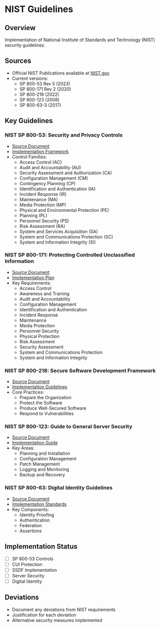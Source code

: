 # NIST Guidelines

## Overview
Implementation of National Institute of Standards and Technology (NIST) security guidelines.

## Sources
- Official NIST Publications available at [NIST.gov](https://www.nist.gov/publications)
- Current versions:
  - SP 800-53 Rev 5 (2023)
  - SP 800-171 Rev 2 (2020)
  - SP 800-218 (2022)
  - SP 800-123 (2008)
  - SP 800-63-3 (2017)

## Key Guidelines

### NIST SP 800-53: Security and Privacy Controls
- [Source Document](https://csrc.nist.gov/pubs/sp/800/53/r5/upd1/final)
- [Implementation Framework](security/controls.md)
- Control Families:
  - Access Control (AC)
  - Audit and Accountability (AU)
  - Security Assessment and Authorization (CA)
  - Configuration Management (CM)
  - Contingency Planning (CP)
  - Identification and Authentication (IA)
  - Incident Response (IR)
  - Maintenance (MA)
  - Media Protection (MP)
  - Physical and Environmental Protection (PE)
  - Planning (PL)
  - Personnel Security (PS)
  - Risk Assessment (RA)
  - System and Services Acquisition (SA)
  - System and Communications Protection (SC)
  - System and Information Integrity (SI)

### NIST SP 800-171: Protecting Controlled Unclassified Information
- [Source Document](https://csrc.nist.gov/pubs/sp/800/171/r2/upd1/final)
- [Implementation Plan](security/cui-protection.md)
- Key Requirements:
  - Access Control
  - Awareness and Training
  - Audit and Accountability
  - Configuration Management
  - Identification and Authentication
  - Incident Response
  - Maintenance
  - Media Protection
  - Personnel Security
  - Physical Protection
  - Risk Assessment
  - Security Assessment
  - System and Communications Protection
  - System and Information Integrity

### NIST SP 800-218: Secure Software Development Framework
- [Source Document](https://csrc.nist.gov/pubs/sp/800/218/final)
- [Implementation Guidelines](development/ssdf.md)
- Core Practices:
  - Prepare the Organization
  - Protect the Software
  - Produce Well-Secured Software
  - Respond to Vulnerabilities

### NIST SP 800-123: Guide to General Server Security
- [Source Document](https://csrc.nist.gov/pubs/sp/800/123/final)
- [Implementation Guide](security/server-security.md)
- Key Areas:
  - Planning and Installation
  - Configuration Management
  - Patch Management
  - Logging and Monitoring
  - Backup and Recovery

### NIST SP 800-63: Digital Identity Guidelines
- [Source Document](https://pages.nist.gov/800-63-3/sp800-63-3.html)
- [Implementation Standards](security/identity.md)
- Key Components:
  - Identity Proofing
  - Authentication
  - Federation
  - Assertions

## Implementation Status
- [ ] SP 800-53 Controls
- [ ] CUI Protection
- [ ] SSDF Implementation
- [ ] Server Security
- [ ] Digital Identity

## Deviations
- Document any deviations from NIST requirements
- Justification for each deviation
- Alternative security measures implemented 